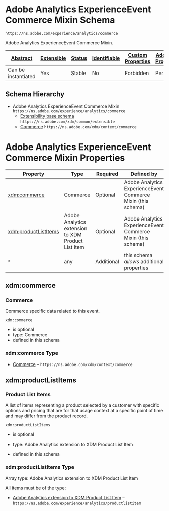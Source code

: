 
# Adobe Analytics ExperienceEvent Commerce Mixin Schema

```
https://ns.adobe.com/experience/analytics/commerce
```

Adobe Analytics ExperienceEvent Commerce Mixin.

| [Abstract](../../../../abstract.md) | [Extensible](../../../../extensions.md) | [Status](../../../../status.md) | [Identifiable](../../../../id.md) | [Custom Properties](../../../../extensions.md) | [Additional Properties](../../../../extensions.md) | Defined In |
|-------------------------------------|-----------------------------------------|---------------------------------|-----------------------------------|------------------------------------------------|----------------------------------------------------|------------|
| Can be instantiated | Yes | Stable | No | Forbidden | Permitted | [adobe/experience/analytics/commerce.schema.json](adobe/experience/analytics/commerce.schema.json) |
## Schema Hierarchy

* Adobe Analytics ExperienceEvent Commerce Mixin `https://ns.adobe.com/experience/analytics/commerce`
  * [Extensibility base schema](../../../datatypes/extensible.schema.md) `https://ns.adobe.com/xdm/common/extensible`
  * [Commerce](../../../datatypes/marketing/commerce.schema.md) `https://ns.adobe.com/xdm/context/commerce`


# Adobe Analytics ExperienceEvent Commerce Mixin Properties

| Property | Type | Required | Defined by |
|----------|------|----------|------------|
| [xdm:commerce](#xdmcommerce) | Commerce | Optional | Adobe Analytics ExperienceEvent Commerce Mixin (this schema) |
| [xdm:productListItems](#xdmproductlistitems) | Adobe Analytics extension to XDM Product List Item | Optional | Adobe Analytics ExperienceEvent Commerce Mixin (this schema) |
| `*` | any | Additional | this schema *allows* additional properties |

## xdm:commerce
### Commerce

Commerce specific data related to this event.

`xdm:commerce`
* is optional
* type: Commerce
* defined in this schema

### xdm:commerce Type


* [Commerce](../../../datatypes/marketing/commerce.schema.md) – `https://ns.adobe.com/xdm/context/commerce`





## xdm:productListItems
### Product List Items

A list of items representing a product selected by a customer with specific options and pricing that are for that usage context at a specific point of time and may differ from the product record.

`xdm:productListItems`
* is optional
* type: Adobe Analytics extension to XDM Product List Item

* defined in this schema

### xdm:productListItems Type


Array type: Adobe Analytics extension to XDM Product List Item

All items must be of the type:
* [Adobe Analytics extension to XDM Product List Item](productlistitem.schema.md) – `https://ns.adobe.com/experience/analytics/productlistitem`







